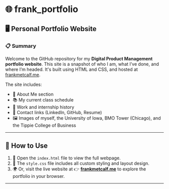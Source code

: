 # 🌐 frank_portfolio

## 🖥️ Personal Portfolio Website

### 📋 Summary

Welcome to the GitHub repository for my **Digital Product Management portfolio website**. This site is a snapshot of who I am, what I’ve done, and where I’m headed. It's built using HTML and CSS, and hosted at [frankmetcalf.me](https://frankmetcalf.me).

The site includes:

- 🙋 About Me section  
- 📚 My current class schedule  
- 💼 Work and internship history  
- 🔗 Contact links (LinkedIn, GitHub, Resume)  
- 🖼️ Images of myself, the University of Iowa, BMO Tower (Chicago), and the Tippie College of Business

---

## 🚀 How to Use

1. 📄 Open the `index.html` file to view the full webpage.
2. 🎨 The `style.css` file includes all custom styling and layout design.
3. 🌍 Or, visit the live website at 👉 **[frankmetcalf.me](https://frankmetcalf.me)** to explore the portfolio in your browser.

---




